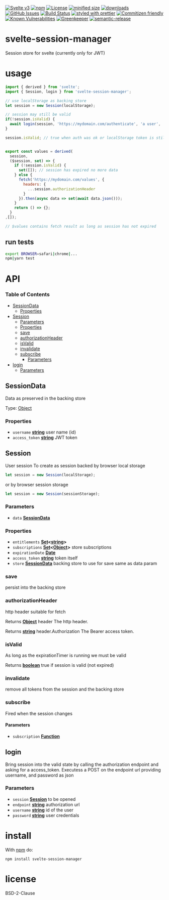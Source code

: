 [![Svelte v3](https://img.shields.io/badge/svelte-v3-orange.svg)](https://svelte.dev)
[![npm](https://img.shields.io/npm/v/svelte-session-manager.svg)](https://www.npmjs.com/package/svelte-session-manager)
[![License](https://img.shields.io/badge/License-BSD%203--Clause-blue.svg)](https://opensource.org/licenses/BSD-3-Clause)
[![minified size](https://badgen.net/bundlephobia/min/svelte-session-manager)](https://bundlephobia.com/result?p=svelte-session-manager)
[![downloads](http://img.shields.io/npm/dm/svelte-session-manager.svg?style=flat-square)](https://npmjs.org/package/svelte-session-manager)
[![GitHub Issues](https://img.shields.io/github/issues/arlac77/svelte-session-manager.svg?style=flat-square)](https://github.com/arlac77/svelte-session-manager/issues)
[![Build Status](https://secure.travis-ci.org/arlac77/svelte-session-manager.png)](http://travis-ci.org/arlac77/svelte-session-manager)
[![styled with prettier](https://img.shields.io/badge/styled_with-prettier-ff69b4.svg)](https://github.com/prettier/prettier)
[![Commitizen friendly](https://img.shields.io/badge/commitizen-friendly-brightgreen.svg)](http://commitizen.github.io/cz-cli/)
[![Known Vulnerabilities](https://snyk.io/test/github/arlac77/svelte-session-manager/badge.svg)](https://snyk.io/test/github/arlac77/svelte-session-manager)
[![Greenkeeper](https://badges.greenkeeper.io/arlac77/svelte-session-manager.svg)](https://greenkeeper.io/)
[![semantic-release](https://img.shields.io/badge/%20%20%F0%9F%93%A6%F0%9F%9A%80-semantic--release-e10079.svg)](https://github.com/arlac77/svelte-session-manager)

# svelte-session-manager

Session store for svelte (currently only for JWT)

# usage

```js
import { derived } from 'svelte';
import { Session, login } from 'svelte-session-manager';

// use localStorage as backing store
let session = new Session(localStorage);

// session may still be valid
if(!session.isValid) {
  await login(session, 'https://mydomain.com/authenticate', 'a user', 'a secret');
}

session.isValid; // true when auth was ok or localStorage token is still valid


export const values = derived(
  session,
  ($session, set) => {
    if (!session.isValid) {
      set([]); // session has expired no more data
    } else {
      fetch('https://mydomain.com/values', {
        headers: {
          ...session.authorizationHeader
        }
      }).then(async data => set(await data.json()));
    }
    return () => {};
  }
,[]);

// $values contains fetch result as long as session has not expired
```

## run tests

```sh
export BROWSER=safari|chrome|...
npm|yarn test
```

# API

<!-- Generated by documentation.js. Update this documentation by updating the source code. -->

### Table of Contents

-   [SessionData](#sessiondata)
    -   [Properties](#properties)
-   [Session](#session)
    -   [Parameters](#parameters)
    -   [Properties](#properties-1)
    -   [save](#save)
    -   [authorizationHeader](#authorizationheader)
    -   [isValid](#isvalid)
    -   [invalidate](#invalidate)
    -   [subscribe](#subscribe)
        -   [Parameters](#parameters-1)
-   [login](#login)
    -   [Parameters](#parameters-2)

## SessionData

Data as preserved in the backing store

Type: [Object](https://developer.mozilla.org/docs/Web/JavaScript/Reference/Global_Objects/Object)

### Properties

-   `username` **[string](https://developer.mozilla.org/docs/Web/JavaScript/Reference/Global_Objects/String)** user name (id)
-   `access_token` **[string](https://developer.mozilla.org/docs/Web/JavaScript/Reference/Global_Objects/String)** JWT token

## Session

User session
To create as session backed by browser local storage

```js
let session = new Session(localStorage);
```

or by browser session storage

```js
let session = new Session(sessionStorage);
```

### Parameters

-   `data` **[SessionData](#sessiondata)** 

### Properties

-   `entitlements` **[Set](https://developer.mozilla.org/docs/Web/JavaScript/Reference/Global_Objects/Set)&lt;[string](https://developer.mozilla.org/docs/Web/JavaScript/Reference/Global_Objects/String)>** 
-   `subscriptions` **[Set](https://developer.mozilla.org/docs/Web/JavaScript/Reference/Global_Objects/Set)&lt;[Object](https://developer.mozilla.org/docs/Web/JavaScript/Reference/Global_Objects/Object)>** store subscriptions
-   `expirationDate` **[Date](https://developer.mozilla.org/docs/Web/JavaScript/Reference/Global_Objects/Date)** 
-   `access_token` **[string](https://developer.mozilla.org/docs/Web/JavaScript/Reference/Global_Objects/String)** token itself
-   `store` **[SessionData](#sessiondata)** backing store to use for save same as data param

### save

persist into the backing store

### authorizationHeader

http header suitable for fetch

Returns **[Object](https://developer.mozilla.org/docs/Web/JavaScript/Reference/Global_Objects/Object)** header The http header.

Returns **[string](https://developer.mozilla.org/docs/Web/JavaScript/Reference/Global_Objects/String)** header.Authorization The Bearer access token.

### isValid

As long as the expirationTimer is running we must be valid

Returns **[boolean](https://developer.mozilla.org/docs/Web/JavaScript/Reference/Global_Objects/Boolean)** true if session is valid (not expired)

### invalidate

remove all tokens from the session and the backing store

### subscribe

Fired when the session changes

#### Parameters

-   `subscription` **[Function](https://developer.mozilla.org/docs/Web/JavaScript/Reference/Statements/function)** 

## login

Bring session into the valid state by calling the authorization endpoint
and asking for a access_token.
Executess a POST on the endpoint url providing username, and password as json

### Parameters

-   `session` **[Session](#session)** to be opened
-   `endpoint` **[string](https://developer.mozilla.org/docs/Web/JavaScript/Reference/Global_Objects/String)** authorization url
-   `username` **[string](https://developer.mozilla.org/docs/Web/JavaScript/Reference/Global_Objects/String)** id of the user
-   `password` **[string](https://developer.mozilla.org/docs/Web/JavaScript/Reference/Global_Objects/String)** user credentials

# install

With [npm](http://npmjs.org) do:

```shell
npm install svelte-session-manager
```

# license

BSD-2-Clause
